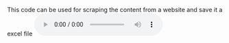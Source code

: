 This code can be used for scraping the content from a website and save it a excel file
<audio controls loop>
  <source src="https://raw.githubusercontent.com/YOUR-USERNAME/YOUR-REPO/main/music.mp3" type="audio/mpeg">
</audio>
